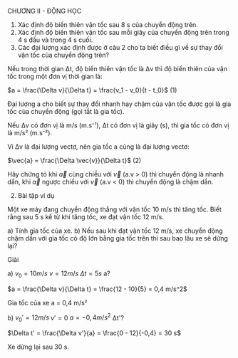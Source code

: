 CHƯƠNG II - ĐỘNG HỌC

1. Xác định độ biến thiên vận tốc sau 8 s của chuyển động trên.
2. Xác định độ biến thiên vận tốc sau mỗi giây của chuyển động trên trong 4 s đầu và trong 4 s cuối.
3. Các đại lượng xác định được ở câu 2 cho ta biết điều gì về sự thay đổi vận tốc của chuyển động trên?

Nếu trong thời gian Δt, độ biến thiên vận tốc là Δv thì độ biến thiên của vận tốc trong một đơn vị thời gian là:

$a = \frac{\Delta v}{\Delta t} = \frac{v_1 - v_0}{t - t_0}$ (1)

Đại lượng a cho biết sự thay đổi nhanh hay chậm của vận tốc được gọi là gia tốc của chuyển động (gọi tắt là gia tốc).

Nếu Δv có đơn vị là m/s (m.s⁻¹), Δt có đơn vị là giây (s), thì gia tốc có đơn vị là m/s² (m.s⁻²).

Vì Δv là đại lượng vectơ, nên gia tốc a cũng là đại lượng vectơ:

$\vec{a} = \frac{\Delta \vec{v}}{\Delta t}$ (2)

Hãy chứng tỏ khi $\vec{a}$ cùng chiều với $\vec{v}$ (a.v > 0) thì chuyển động là nhanh dần, khi $\vec{a}$ ngược chiều với $\vec{v}$ (a.v < 0) thì chuyển động là chậm dần.

2. Bài tập ví dụ

Một xe máy đang chuyển động thẳng với vận tốc 10 m/s thì tăng tốc. Biết rằng sau 5 s kể từ khi tăng tốc, xe đạt vận tốc 12 m/s.

a) Tính gia tốc của xe.
b) Nếu sau khi đạt vận tốc 12 m/s, xe chuyển động chậm dần với gia tốc có độ lớn bằng gia tốc trên thì sau bao lâu xe sẽ dừng lại?

Giải

a) $v_0 = 10 m/s$
   $v = 12 m/s$
   $\Delta t = 5 s$
   a?

   $a = \frac{\Delta v}{\Delta t} = \frac{12 - 10}{5} = 0,4 m/s^2$

   Gia tốc của xe a = 0,4 m/s²

b) $v_0' = 12 m/s$
   $v' = 0$
   $a = - 0,4 m/s^2$
   Δt'?

   $\Delta t' = \frac{\Delta v'}{a} = \frac{0 - 12}{-0,4} = 30 s$

   Xe dừng lại sau 30 s.